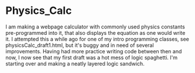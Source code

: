 # Physics_Calc

I am making a webpage calculator with commonly used physics constants pre-programmed into it, that also displays the equation as one would write it. I attempted this a while ago for one of my intro programming classes, see physicsCalc_draft1.html, but it's buggy and in need of several improvements. Having had more practice writing code between then and now, I now see that my first draft was a hot mess of logic spaghetti. I'm starting over and making a neatly layered logic sandwich. 